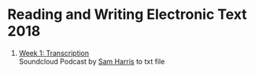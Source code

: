# Reading and Writing Electronic Text 2018

1. [Week 1: Transcription](https://github.com/alicehgsun/RWET18/tree/master/week1)
<br>Soundcloud Podcast by [Sam Harris](https://soundcloud.com/intelligence2/sam-harris-on-the-science-of-good-and-evil) to txt file

